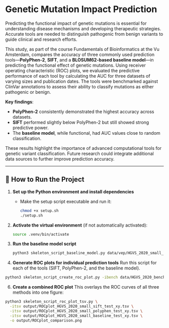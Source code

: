 # Genetic Mutation Impact Prediction

Predicting the functional impact of genetic mutations is essential for understanding disease mechanisms and developing therapeutic strategies. Accurate tools are needed to distinguish pathogenic from benign variants to guide clinical and research efforts.

This study, as part of the course Fundamentals of Bioinformatics at the Vu Amsterdam, compares the accuracy of three commonly used prediction tools—**PolyPhen-2**, **SIFT**, and a **BLOSUM62-based baseline model**—in predicting the functional effect of genetic mutations. Using receiver operating characteristic (ROC) plots, we evaluated the predictive performance of each tool by calculating the AUC for three datasets of varying sizes and publication dates. The tools were benchmarked against ClinVar annotations to assess their ability to classify mutations as either pathogenic or benign.

**Key findings**:
- **PolyPhen-2** consistently demonstrated the highest accuracy across datasets.
- **SIFT** performed slightly below PolyPhen-2 but still showed strong predictive power.
- The **baseline model**, while functional, had AUC values close to random classification.

These results highlight the importance of advanced computational tools for genetic variant classification. Future research could integrate additional data sources to further improve prediction accuracy.

---

## 🔧 How to Run the Project

1. **Set up the Python environment and install dependencies**  
   - Make the setup script executable and run it:
     ```bash
     chmod +x setup.sh
     ./setup.sh
     ```

2. **Activate the virtual environment** (if not automatically activated):  
   ```bash
   source .venv/bin/activate
   ```

3. **Run the baseline model script**

   ```bash
   python3 skeleton_script_baseline_model.py data/vep/HGVS_2020_small_VEP_baseline.tsv data/BLOSUM62.txt output/output_baseline_scores.tsv
   ```
5. **Generate ROC plots for individual prediction tools**
Run this script for each of the tools (SIFT, PolyPhen-2, and the baseline model).
  ```bash
  python3 skeleton_script_create_roc_plot.py -ibench data/HGVS_2020_benchmark.tsv -ipred data/vep/HGVS_2020_small_polyphen_scores.tsv -o output/ROCplot_HGVS_2020_small_polyphen_test.png -color
  ```
6. **Create a combined ROC plot**
This overlays the ROC curves of all three methods into one figure:
  ```bash
  python3 skeleton_script_roc_plot_tsv.py \
    -itsv output/ROCplot_HGVS_2020_small_sift_test_xy.tsv \
    -itsv output/ROCplot_HGVS_2020_small_polyphen_test_xy.tsv \
    -itsv output/ROCplot_HGVS_2020_small_baseline_test_xy.tsv \
    -o output/ROCplot_comparison.png
  ```


   
